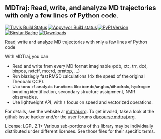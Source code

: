 ## MDTraj: Read, write, and analyze MD trajectories with only a few lines of Python code.

[![Travis Build Status](https://travis-ci.org/rmcgibbo/mdtraj.png?branch=master)](https://travis-ci.org/rmcgibbo/mdtraj)
[![Appveyor Build status](https://ci.appveyor.com/api/projects/status/01vpwbceulj4jix3)](https://ci.appveyor.com/project/rmcgibbo/mdtraj)
[![PyPI Version](https://badge.fury.io/py/mdtraj.png)](https://pypi.python.org/pypi/mdtraj)
[![Binstar Badge](https://binstar.org/omnia/mdtraj/badges/version.svg)](https://binstar.org/omnia/mdtraj)
[![Downloads](https://pypip.in/d/mdtraj/badge.png)](https://pypi.python.org/pypi/mdtraj)

Read, write and analyze MD trajectories with only a few lines of Python code.

With MDTraj, you can

- Read and write from every MD format imaginable (pdb, xtc, trr, dcd, binpos, netcff, mdcrd, prmtop, ...)
- Run blazingly fast RMSD calculations (4x the speed of the original Theobald QCP).
- Use tons of analysis functions like bonds/angles/dihedrals, hydrogen bonding identification, secondary structure assignment, NMR observables.
- Use lightweight API, with a focus on speed and vectorized operations.

For details, see the website at [mdtraj.org](http://mdtraj.org). To get involed, take a look at the github issue tracker and/or the user forums [discourse.mdtraj.org](http://discourse.mdtraj.org).




License: LGPL 2.1+
Various sub-portions of this library may be individually distributed under
different licenses. See those files for their specific terms.
